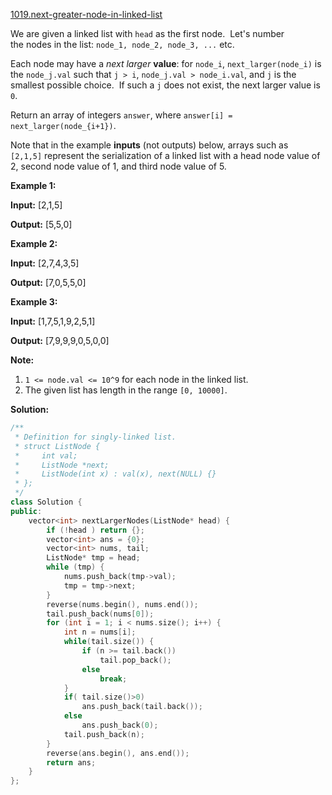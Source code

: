 [1019.next-greater-node-in-linked-list](https://leetcode.com/problems/next-greater-node-in-linked-list/)  

We are given a linked list with `head` as the first node.  Let's number the nodes in the list: `node_1, node_2, node_3, ...` etc.

Each node may have a _next larger_ **value**: for `node_i`, `next_larger(node_i)` is the `node_j.val` such that `j > i`, `node_j.val > node_i.val`, and `j` is the smallest possible choice.  If such a `j` does not exist, the next larger value is `0`.

Return an array of integers `answer`, where `answer[i] = next_larger(node_{i+1})`.

Note that in the example **inputs** (not outputs) below, arrays such as `[2,1,5]` represent the serialization of a linked list with a head node value of 2, second node value of 1, and third node value of 5.

**Example 1:**

  
**Input:** \[2,1,5\]
  
**Output:** \[5,5,0\]
  

**Example 2:**

  
**Input:** \[2,7,4,3,5\]
  
**Output:** \[7,0,5,5,0\]
  

**Example 3:**

  
**Input:** \[1,7,5,1,9,2,5,1\]
  
**Output:** \[7,9,9,9,0,5,0,0\]
  

**Note:**

1.  `1 <= node.val <= 10^9` for each node in the linked list.
2.  The given list has length in the range `[0, 10000]`.  



**Solution:**  

```cpp
/**
 * Definition for singly-linked list.
 * struct ListNode {
 *     int val;
 *     ListNode *next;
 *     ListNode(int x) : val(x), next(NULL) {}
 * };
 */
class Solution {
public:
    vector<int> nextLargerNodes(ListNode* head) {
        if (!head ) return {};
        vector<int> ans = {0};
        vector<int> nums, tail;
        ListNode* tmp = head;
        while (tmp) {
            nums.push_back(tmp->val);
            tmp = tmp->next;
        }
        reverse(nums.begin(), nums.end());
        tail.push_back(nums[0]);
        for (int i = 1; i < nums.size(); i++) {
            int n = nums[i];
            while(tail.size()) {
                if (n >= tail.back())
                    tail.pop_back();
                else
                    break;
            }
            if( tail.size()>0)
                ans.push_back(tail.back());
            else
                ans.push_back(0);
            tail.push_back(n);
        }
        reverse(ans.begin(), ans.end());
        return ans;
    }
};
```
      
